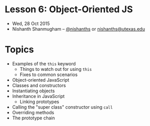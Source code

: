 # Lesson 6: Object-Oriented JS

* Wed, 28 Oct 2015
* Nishanth Shanmugham – [@nishanths](https://github.com/nishanths) or [nishanths@utexas.edu](mailto:nishanths@utexas.edu)

# Topics

* Examples of the `this` keyword
  * Things to watch out for using `this`
  * Fixes to common scenarios
* Object-oriented JavaScript
* Classes and constructors
* Instantiating objects
* Inheritance in JavaScript
  * Linking prototypes
* Calling the "super class" constructor using `call`
* Overriding methods
* The prototype chain


